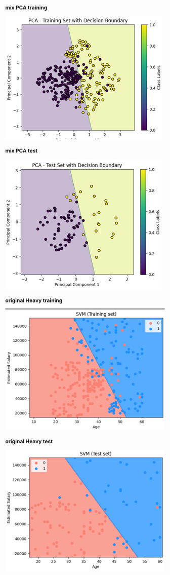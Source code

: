 ### mix PCA training 

![](../../images/image_2025-01-22_211734571.png)

### mix PCA test

![](../../images/image_2025-01-22_211824361.png)

### original Heavy training

![](../../images/image_2025-01-22_211912195.png)

### original Heavy test

![](../../images/image_2025-01-22_211955334.png)
